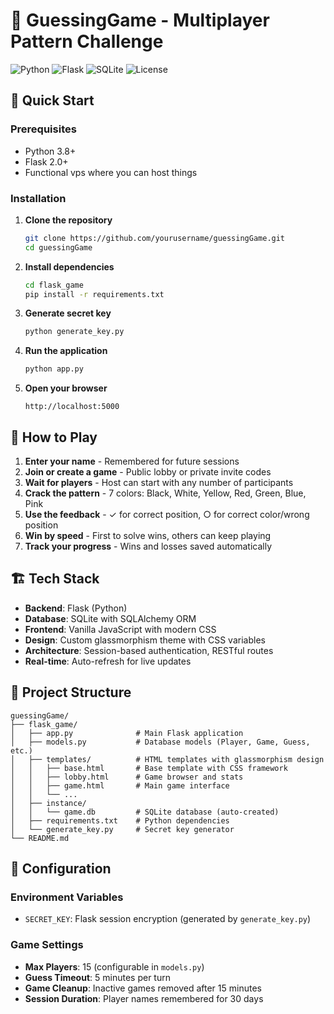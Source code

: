 # 🎯 GuessingGame - Multiplayer Pattern Challenge

![Python](https://img.shields.io/badge/python-v3.8+-blue.svg)
![Flask](https://img.shields.io/badge/flask-v2.0+-green.svg)
![SQLite](https://img.shields.io/badge/sqlite-v3-lightgrey.svg)
![License](https://img.shields.io/badge/license-MIT-blue.svg)

## 🚀 Quick Start

### Prerequisites
- Python 3.8+
- Flask 2.0+
- Functional vps where you can host things

### Installation

1. **Clone the repository**
   ```bash
   git clone https://github.com/yourusername/guessingGame.git
   cd guessingGame
   ```

2. **Install dependencies**
   ```bash
   cd flask_game
   pip install -r requirements.txt
   ```

3. **Generate secret key**
   ```bash
   python generate_key.py
   ```

4. **Run the application**
   ```bash
   python app.py
   ```

5. **Open your browser**
   ```
   http://localhost:5000
   ```

## 🎯 How to Play

1. **Enter your name** - Remembered for future sessions
2. **Join or create a game** - Public lobby or private invite codes
3. **Wait for players** - Host can start with any number of participants
4. **Crack the pattern** - 7 colors: Black, White, Yellow, Red, Green, Blue, Pink
5. **Use the feedback** - ✓ for correct position, ○ for correct color/wrong position
6. **Win by speed** - First to solve wins, others can keep playing
7. **Track your progress** - Wins and losses saved automatically

## 🏗️ Tech Stack

- **Backend**: Flask (Python)
- **Database**: SQLite with SQLAlchemy ORM
- **Frontend**: Vanilla JavaScript with modern CSS
- **Design**: Custom glassmorphism theme with CSS variables
- **Architecture**: Session-based authentication, RESTful routes
- **Real-time**: Auto-refresh for live updates

## 📁 Project Structure

```
guessingGame/
├── flask_game/
│   ├── app.py              # Main Flask application
│   ├── models.py           # Database models (Player, Game, Guess, etc.)
│   ├── templates/          # HTML templates with glassmorphism design
│   │   ├── base.html       # Base template with CSS framework
│   │   ├── lobby.html      # Game browser and stats
│   │   ├── game.html       # Main game interface
│   │   └── ...
│   ├── instance/
│   │   └── game.db         # SQLite database (auto-created)
│   ├── requirements.txt    # Python dependencies
│   └── generate_key.py     # Secret key generator
└── README.md
```

## 🔧 Configuration

### Environment Variables
- `SECRET_KEY`: Flask session encryption (generated by `generate_key.py`)

### Game Settings
- **Max Players**: 15 (configurable in `models.py`)
- **Guess Timeout**: 5 minutes per turn
- **Game Cleanup**: Inactive games removed after 15 minutes
- **Session Duration**: Player names remembered for 30 days
